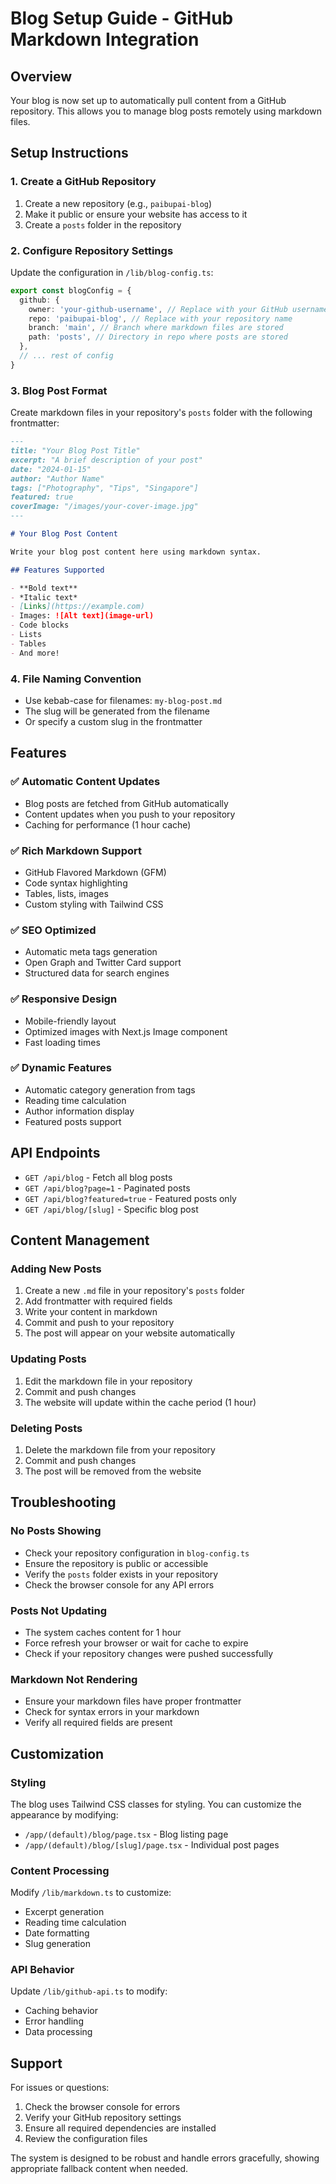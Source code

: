 # Blog Setup Guide - GitHub Markdown Integration

## Overview
Your blog is now set up to automatically pull content from a GitHub repository. This allows you to manage blog posts remotely using markdown files.

## Setup Instructions

### 1. Create a GitHub Repository
1. Create a new repository (e.g., `paibupai-blog`)
2. Make it public or ensure your website has access to it
3. Create a `posts` folder in the repository

### 2. Configure Repository Settings
Update the configuration in `/lib/blog-config.ts`:

```typescript
export const blogConfig = {
  github: {
    owner: 'your-github-username', // Replace with your GitHub username
    repo: 'paibupai-blog', // Replace with your repository name
    branch: 'main', // Branch where markdown files are stored
    path: 'posts', // Directory in repo where posts are stored
  },
  // ... rest of config
}
```

### 3. Blog Post Format
Create markdown files in your repository's `posts` folder with the following frontmatter:

```markdown
---
title: "Your Blog Post Title"
excerpt: "A brief description of your post"
date: "2024-01-15"
author: "Author Name"
tags: ["Photography", "Tips", "Singapore"]
featured: true
coverImage: "/images/your-cover-image.jpg"
---

# Your Blog Post Content

Write your blog post content here using markdown syntax.

## Features Supported

- **Bold text**
- *Italic text*
- [Links](https://example.com)
- Images: ![Alt text](image-url)
- Code blocks
- Lists
- Tables
- And more!
```

### 4. File Naming Convention
- Use kebab-case for filenames: `my-blog-post.md`
- The slug will be generated from the filename
- Or specify a custom slug in the frontmatter

## Features

### ✅ Automatic Content Updates
- Blog posts are fetched from GitHub automatically
- Content updates when you push to your repository
- Caching for performance (1 hour cache)

### ✅ Rich Markdown Support
- GitHub Flavored Markdown (GFM)
- Code syntax highlighting
- Tables, lists, images
- Custom styling with Tailwind CSS

### ✅ SEO Optimized
- Automatic meta tags generation
- Open Graph and Twitter Card support
- Structured data for search engines

### ✅ Responsive Design
- Mobile-friendly layout
- Optimized images with Next.js Image component
- Fast loading times

### ✅ Dynamic Features
- Automatic category generation from tags
- Reading time calculation
- Author information display
- Featured posts support

## API Endpoints

- `GET /api/blog` - Fetch all blog posts
- `GET /api/blog?page=1` - Paginated posts
- `GET /api/blog?featured=true` - Featured posts only
- `GET /api/blog/[slug]` - Specific blog post

## Content Management

### Adding New Posts
1. Create a new `.md` file in your repository's `posts` folder
2. Add frontmatter with required fields
3. Write your content in markdown
4. Commit and push to your repository
5. The post will appear on your website automatically

### Updating Posts
1. Edit the markdown file in your repository
2. Commit and push changes
3. The website will update within the cache period (1 hour)

### Deleting Posts
1. Delete the markdown file from your repository
2. Commit and push changes
3. The post will be removed from the website

## Troubleshooting

### No Posts Showing
- Check your repository configuration in `blog-config.ts`
- Ensure the repository is public or accessible
- Verify the `posts` folder exists in your repository
- Check the browser console for any API errors

### Posts Not Updating
- The system caches content for 1 hour
- Force refresh your browser or wait for cache to expire
- Check if your repository changes were pushed successfully

### Markdown Not Rendering
- Ensure your markdown files have proper frontmatter
- Check for syntax errors in your markdown
- Verify all required fields are present

## Customization

### Styling
The blog uses Tailwind CSS classes for styling. You can customize the appearance by modifying:
- `/app/(default)/blog/page.tsx` - Blog listing page
- `/app/(default)/blog/[slug]/page.tsx` - Individual post pages

### Content Processing
Modify `/lib/markdown.ts` to customize:
- Excerpt generation
- Reading time calculation
- Date formatting
- Slug generation

### API Behavior
Update `/lib/github-api.ts` to modify:
- Caching behavior
- Error handling
- Data processing

## Support

For issues or questions:
1. Check the browser console for errors
2. Verify your GitHub repository settings
3. Ensure all required dependencies are installed
4. Review the configuration files

The system is designed to be robust and handle errors gracefully, showing appropriate fallback content when needed.
